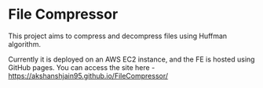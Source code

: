 # File Compressor

This project aims to compress and decompress files using Huffman algorithm.

Currently it is deployed on an AWS EC2 instance, and the FE is hosted using GitHub pages. You can access the site here - https://akshanshjain95.github.io/FileCompressor/
